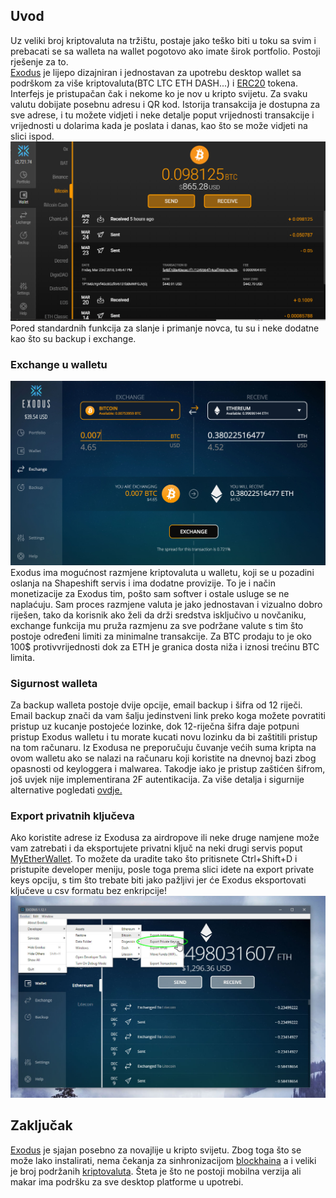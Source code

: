 

## Uvod
Uz veliki broj kriptovaluta na tržištu, postaje jako teško biti u toku sa svim i prebacati se sa walleta na wallet pogotovo ako imate širok portfolio. Postoji rješenje za to. <br>
[Exodus][exodus] je lijepo dizajniran i jednostavan za upotrebu desktop wallet sa podrškom za više kriptovaluta(BTC LTC ETH DASH...) i  [ERC20][eth] tokena. Interfejs je pristupačan čak i nekome ko je nov u kripto svijetu. Za svaku valutu dobijate posebnu adresu i QR kod. Istorija transakcija je dostupna za sve adrese, i tu možete vidjeti i neke detalje poput vrijednosti transakcije i vrijednosti u dolarima kada je poslata i danas, kao što se može vidjeti na slici ispod. 
![Exodus Wallet UI](../images/01.png)
Pored standardnih funkcija za slanje i primanje novca, tu su i neke dodatne kao što su backup i exchange.


### Exchange u walletu
![Wallet Exchange](../images/02.jpg) 
Exodus ima mogućnost razmjene kriptovaluta u walletu, koji se u pozadini oslanja na Shapeshift servis i ima dodatne provizije.  To je i način monetizacije za Exodus tim, pošto sam softver i ostale usluge se ne naplaćuju.
Sam proces razmjene valuta je jako jednostavan i vizualno dobro riješen, tako da korisnik ako želi da drži sredstva isključivo u novčaniku, exchange funkcija mu pruža razmjenu za sve podržane valute s tim što postoje određeni limiti za minimalne transakcije. Za BTC prodaju to je oko 100$ protivvrijednosti dok za ETH je granica dosta niža i iznosi trećinu BTC limita.

### Sigurnost walleta
Za backup walleta postoje dvije opcije, email backup  i šifra od 12 riječi. Email backup znači da vam šalju jedinstveni link preko koga možete povratiti pristup uz kucanje postojeće lozinke, dok 12-riječna šifra daje potpuni pristup Exodus walletu i tu morate kucati novu lozinku da bi zaštitili pristup na tom računaru.
Iz Exodusa ne preporučuju čuvanje većih suma kripta na ovom walletu ako se nalazi na računaru koji koristite na dnevnoj bazi zbog opasnosti od keyloggera i malwarea. Takodje iako je pristup zaštićen šifrom, još uvjek nije implementirana 2F autentikacija.
Za više detalja i sigurnije alternative pogledati [ovdje.][security]

### Export privatnih ključeva
Ako koristite adrese iz Exodusa za airdropove ili neke druge namjene može vam zatrebati i da eksportujete privatni ključ na neki drugi servis poput [MyEtherWallet][mew]. To možete da uradite tako što pritisnete Ctrl+Shift+D i pristupite developer meniju, posle toga prema slici idete na export private keys opciju, s tim što trebate biti jako pažljivi jer će Exodus eksportovati ključeve u csv formatu bez enkripcije!
![Exodus Developer Menu](../images/03.jpg) 

## Zaključak
[Exodus][exodus] je sjajan posebno za novajlije u kripto svijetu. Zbog toga što se može lako instalirati, nema čekanja za sinhronizacijom [blockhaina][bc] a i veliki je broj podržanih [kriptovaluta][cc]. Šteta je što ne postoji mobilna verzija ali makar ima podršku za sve desktop platforme u upotrebi.


[bc]: https://bitfalls.com/hr/2017/08/20/blockchain-explained-blockchain-works/
[cc]: https://bitfalls.com/hr/2017/08/20/cryptocurrency/
[eth]: https://bitfalls.com/hr/2017/09/19/what-ethereum-compare-to-bitcoin/
[exodus]: https://exodus.io
[mew]: https://bitfalls.com/hr/2018/02/19/first-ethereum-address-learning-use-myetherwallet/
[security]: https://support.exodus.io/article/45-can-exodus-safely-store-large-amounts